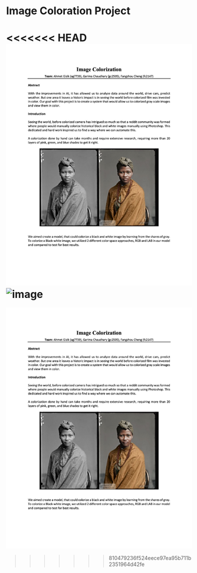 # Image Coloration Project
<<<<<<< HEAD
![image](Images/image1.jpg?raw=true)
![image](Image2/image2.png?raw=true)
=======
![image](Images/Image1.jpg?raw=true)
>>>>>>> 810479236f524eece97ea95b711b2351964d42fe
